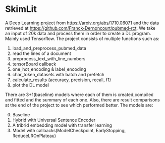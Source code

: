 # SkimLit

A Deep Learning project from https://arxiv.org/abs/1710.06071 and the data retrieved at https://github.com/Franck-Dernoncourt/pubmed-rct. We take an input of 20k data and process them in order to create a DL program. Mainly used Tensorflow. The project consists of multiple functions such as:
1. load_and_preprocess_pubmed_data
2.  read the lines of a document
3.  preprocess_text_with_line_numbers
4.  tensorBoard callback
5.  one_hot_encoding & label_encoding
6.  char_token_datasets with batch and prefetch
7.  calculate_results {accuracy, precision, recall, f1}
8.  plot the DL model

 There are 3+1(baseline) models where each of them is created,compiled and fitted and the summary of each one. Also, there are result comparisons at the end of the project to see which performed better. The models are:

 0. Baseline
 1. Hybrid with Universal Sentence Encoder
 2. A tribrid embedding model with transfer learning
 3. Model with callbacks(ModelCheckpoint, EarlyStopping, ReduceLROnPlateau)
